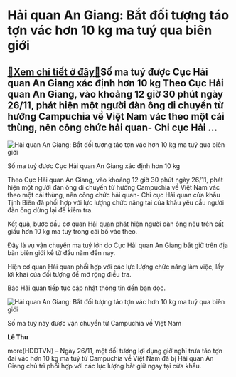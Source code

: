 Hải quan An Giang: Bắt đối tượng táo tợn vác hơn 10 kg ma tuý qua biên giới
===========================================================================

[:gift:Xem chi tiết ở đây:gift:](https://hddtvn.com/hai-quan-an-giang-bat-doi-tuong-tao-ton-vac-hon-10-kg-ma-tuy-qua-bien-gioi/)Số ma tuý được Cục Hải quan An Giang xác định hơn 10 kg Theo Cục Hải quan An Giang, vào khoảng 12 giờ 30 phút ngày 26/11, phát hiện một người đàn ông di chuyển từ hướng Campuchia về Việt Nam vác theo một cái thùng, nên công chức hải quan- Chi cục Hải …
------------------------------------------------------------------------------------------------------------------------------------------------------------------------------------------------------------------------------------------------------------





![Hải quan An Giang: Bắt đối tượng táo tợn vác hơn 10 kg ma tuý qua biên giới](https://hddtvn.com/wp-content/uploads/2021/01/13180.jpg "Hải quan An Giang: Bắt đối tượng táo tợn vác hơn 10 kg ma tuý qua biên giới")


Số ma tuý được Cục Hải quan An Giang xác định hơn 10 kg



Theo Cục Hải quan An Giang, vào khoảng 12 giờ 30 phút ngày 26/11, phát hiện một người đàn ông di chuyển từ hướng Campuchia về Việt Nam vác theo một cái thùng, nên công chức hải quan- Chi cục Hải quan cửa khẩu Tịnh Biên đã phối hợp với lực lượng chức năng tại cửa khẩu yêu cầu người đàn ông dừng lại để kiểm tra.


Kết quả, bước đầu cơ quan Hải quan phát hiện người đàn ông nêu trên cất giấu hơn 10 kg ma tuý trong cái bồ vác theo.


Đây là vụ vận chuyển ma tuý lớn do Cục Hải quan An Giang bắt giữ trên địa bàn biên giới kể từ đầu năm đến nay.


Hiện cơ quan Hải quan phối hợp với các lực lượng chức năng làm việc, lấy lời khai của đối tượng để mở rộng điều tra.


Báo Hải quan tiếp tục cập nhật thông tin đến bạn đọc.





![Hải quan An Giang: Bắt đối tượng táo tợn vác hơn 10 kg ma tuý qua biên giới](https://hddtvn.com/wp-content/uploads/2021/01/IMG-3544-1.jpg "Hải quan An Giang: Bắt đối tượng táo tợn vác hơn 10 kg ma tuý qua biên giới")


Số ma tuý này được vận chuyển từ Campuchia về Việt Nam




**Lê Thu**



more(HDDTVN) – Ngày 26/11, một đối tượng lợi dụng giờ nghỉ trưa táo tợn đai vác hơn 10 kg ma tuý từ Campuchia về Việt Nam đã bị Hải quan An Giang chủ trì phối hợp với các lực lượng bắt giữ ngay tại cửa khẩu.

